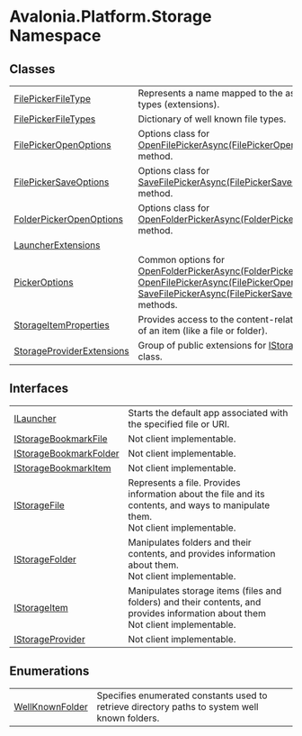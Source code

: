 # Avalonia.Platform.Storage Namespace






## Classes
<table>
<tr>
<td><a href="T_Avalonia_Platform_Storage_FilePickerFileType">FilePickerFileType</a></td>
<td>Represents a name mapped to the associated file types (extensions).</td>
</tr>
<tr>
<td><a href="T_Avalonia_Platform_Storage_FilePickerFileTypes">FilePickerFileTypes</a></td>
<td>Dictionary of well known file types.</td>
</tr>
<tr>
<td><a href="T_Avalonia_Platform_Storage_FilePickerOpenOptions">FilePickerOpenOptions</a></td>
<td>Options class for <a href="M_Avalonia_Platform_Storage_IStorageProvider_OpenFilePickerAsync">OpenFilePickerAsync(FilePickerOpenOptions)</a> method.</td>
</tr>
<tr>
<td><a href="T_Avalonia_Platform_Storage_FilePickerSaveOptions">FilePickerSaveOptions</a></td>
<td>Options class for <a href="M_Avalonia_Platform_Storage_IStorageProvider_SaveFilePickerAsync">SaveFilePickerAsync(FilePickerSaveOptions)</a> method.</td>
</tr>
<tr>
<td><a href="T_Avalonia_Platform_Storage_FolderPickerOpenOptions">FolderPickerOpenOptions</a></td>
<td>Options class for <a href="M_Avalonia_Platform_Storage_IStorageProvider_OpenFolderPickerAsync">OpenFolderPickerAsync(FolderPickerOpenOptions)</a> method.</td>
</tr>
<tr>
<td><a href="T_Avalonia_Platform_Storage_LauncherExtensions">LauncherExtensions</a></td>
<td> </td>
</tr>
<tr>
<td><a href="T_Avalonia_Platform_Storage_PickerOptions">PickerOptions</a></td>
<td>Common options for <a href="M_Avalonia_Platform_Storage_IStorageProvider_OpenFolderPickerAsync">OpenFolderPickerAsync(FolderPickerOpenOptions)</a>, <a href="M_Avalonia_Platform_Storage_IStorageProvider_OpenFilePickerAsync">OpenFilePickerAsync(FilePickerOpenOptions)</a> and <a href="M_Avalonia_Platform_Storage_IStorageProvider_SaveFilePickerAsync">SaveFilePickerAsync(FilePickerSaveOptions)</a> methods.</td>
</tr>
<tr>
<td><a href="T_Avalonia_Platform_Storage_StorageItemProperties">StorageItemProperties</a></td>
<td>Provides access to the content-related properties of an item (like a file or folder).</td>
</tr>
<tr>
<td><a href="T_Avalonia_Platform_Storage_StorageProviderExtensions">StorageProviderExtensions</a></td>
<td>Group of public extensions for <a href="T_Avalonia_Platform_Storage_IStorageProvider">IStorageProvider</a> class.</td>
</tr>
</table>

## Interfaces
<table>
<tr>
<td><a href="T_Avalonia_Platform_Storage_ILauncher">ILauncher</a></td>
<td>Starts the default app associated with the specified file or URI.</td>
</tr>
<tr>
<td><a href="T_Avalonia_Platform_Storage_IStorageBookmarkFile">IStorageBookmarkFile</a></td>
<td><Tag type="is-warning">Not client implementable.</Tag></td>
</tr>
<tr>
<td><a href="T_Avalonia_Platform_Storage_IStorageBookmarkFolder">IStorageBookmarkFolder</a></td>
<td><Tag type="is-warning">Not client implementable.</Tag></td>
</tr>
<tr>
<td><a href="T_Avalonia_Platform_Storage_IStorageBookmarkItem">IStorageBookmarkItem</a></td>
<td><Tag type="is-warning">Not client implementable.</Tag></td>
</tr>
<tr>
<td><a href="T_Avalonia_Platform_Storage_IStorageFile">IStorageFile</a></td>
<td>Represents a file. Provides information about the file and its contents, and ways to manipulate them.<br /><Tag type="is-warning">Not client implementable.</Tag></td>
</tr>
<tr>
<td><a href="T_Avalonia_Platform_Storage_IStorageFolder">IStorageFolder</a></td>
<td>Manipulates folders and their contents, and provides information about them.<br /><Tag type="is-warning">Not client implementable.</Tag></td>
</tr>
<tr>
<td><a href="T_Avalonia_Platform_Storage_IStorageItem">IStorageItem</a></td>
<td>Manipulates storage items (files and folders) and their contents, and provides information about them<br /><Tag type="is-warning">Not client implementable.</Tag></td>
</tr>
<tr>
<td><a href="T_Avalonia_Platform_Storage_IStorageProvider">IStorageProvider</a></td>
<td><Tag type="is-warning">Not client implementable.</Tag></td>
</tr>
</table>

## Enumerations
<table>
<tr>
<td><a href="T_Avalonia_Platform_Storage_WellKnownFolder">WellKnownFolder</a></td>
<td>Specifies enumerated constants used to retrieve directory paths to system well known folders.</td>
</tr>
</table>
